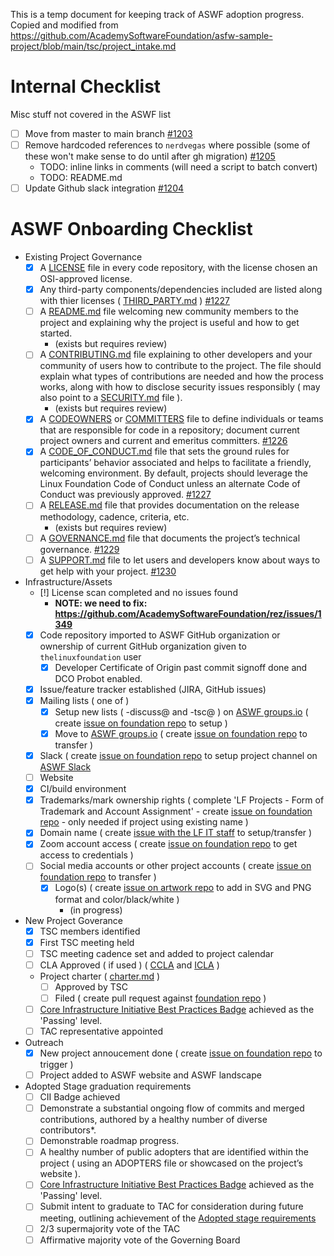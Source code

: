 
This is a temp document for keeping track of ASWF adoption progress.
Copied and modified from
https://github.com/AcademySoftwareFoundation/asfw-sample-project/blob/main/tsc/project_intake.md

# Internal Checklist

Misc stuff not covered in the ASWF list

- [ ] Move from master to main branch [#1203](/../../issues/1203)
- [ ] Remove hardcoded references to `nerdvegas` where possible (some of these won't make sense to do until after gh migration) [#1205](/../../issues/1205)
  - TODO: inline links in comments (will need a script to batch convert)
  - TODO: README.md
- [ ] Update Github slack integration [#1204](/../../issues/1204)

# ASWF Onboarding Checklist
- Existing Project Governance
  - [X] A [LICENSE](../LICENSE) file in every code repository, with the license chosen an OSI-approved license.
  - [X] Any third-party components/dependencies included are listed along with thier licenses ( [THIRD_PARTY.md](../THIRD_PARTY.md) ) [#1227](/../../issues/1227)
  - [ ] A [README.md](../README.md) file welcoming new community members to the project and explaining why the project is useful and how to get started.
    - (exists but requires review)
  - [ ] A [CONTRIBUTING.md](../CONTRIBUTING.md) file explaining to other developers and your community of users how to contribute to the project. The file should explain what types of contributions are needed and how the process works, along with how to disclose security issues responsibly ( may also point to a [SECURITY.md](../SECURITY.md) file ).
    - (exists but requires review)
  - [X] A [CODEOWNERS](../CODEOWNERS) or [COMMITTERS](../COMMITERS.csv) file to define individuals or teams that are responsible for code in a repository; document current project owners and current and emeritus committers. [#1226](/../../issues/1226)
  - [X] A [CODE_OF_CONDUCT.md](../CODE_OF_CONDUCT.md) file that sets the ground rules for participants’ behavior associated and helps to facilitate a friendly, welcoming environment. By default, projects should leverage the Linux Foundation Code of Conduct unless an alternate Code of Conduct was previously approved. [#1227](/../../issues/1227)
  - [ ] A [RELEASE.md](process/release.md) file that provides documentation on the release methodology, cadence, criteria, etc.
    - (exists but requires review)
  - [ ] A [GOVERNANCE.md](../GOVERNANCE.md) file that documents the project’s technical governance. [#1229](/../../issues/1229)
  - [ ] A [SUPPORT.md](../SUPPORT.md) file to let users and developers know about ways to get help with your project. [#1230](/../../issues/1230)
- Infrastructure/Assets
  - [!] License scan completed and no issues found 
    - **NOTE: we need to fix: https://github.com/AcademySoftwareFoundation/rez/issues/1349**
  - [X] Code repository imported to ASWF GitHub organization or ownership of current GitHub organization given to `thelinuxfoundation` user
    - [X] Developer Certificate of Origin past commit signoff done and DCO Probot enabled.
  - [X] Issue/feature tracker established (JIRA, GitHub issues)
  - [X] Mailing lists ( one of )
    - [X] Setup new lists ( -discuss@ and -tsc@ ) on [ASWF groups.io](https://lists.aswf.io) ( create [issue on foundation repo](https://github.com/AcademySoftwareFoundation/foundation/issues/new) to setup )
    - [X] Move to [ASWF groups.io](https://lists.aswf.io) ( create [issue on foundation repo](https://github.com/AcademySoftwareFoundation/foundation/issues/new) to transfer )
  - [X] Slack ( create [issue on foundation repo](https://github.com/AcademySoftwareFoundation/foundation/issues/new) to setup project channel on [ASWF Slack](https://slack.aswf.io)
  - [ ] Website
  - [X] CI/build environment
  - [X] Trademarks/mark ownership rights ( complete 'LF Projects - Form of Trademark and Account Assignment' - create [issue on foundation repo](https://github.com/AcademySoftwareFoundation/foundation/issues/new) - only needed if project using existing name )
  - [X] Domain name ( create [issue with the LF IT staff](https://jira.linuxfoundation.org/plugins/servlet/theme/portal/2/group/19) to setup/transfer )
  - [X] Zoom account access ( create [issue on foundation repo](https://github.com/AcademySoftwareFoundation/foundation/issues/new) to get access to credentials )
  - [ ] Social media accounts or other project accounts ( create [issue on foundation repo](https://github.com/AcademySoftwareFoundation/foundation/issues/new) to transfer )
    - [X] Logo(s)   ( create [issue on artwork repo](https://github.com/AcademySoftwareFoundation/artwork/issues/new) to add in SVG and PNG format and color/black/white )
      - (in progress)
- New Project Goverance
  - [X] TSC members identified
  - [X] First TSC meeting held
  - [ ] TSC meeting cadence set and added to project calendar
  - [ ] CLA Approved ( if used ) ( [CCLA](ccla.md) and [ICLA](icla.md) )
  - Project charter ( [charter.md](charter.md) )
    - [ ] Approved by TSC
    - [ ] Filed ( create pull request against [foundation repo](https://github.com/AcademySoftwareFoundation/foundation) )
  - [ ] [Core Infrastructure Initiative Best Practices Badge](https://bestpractices.coreinfrastructure.org/) achieved as the 'Passing' level.
  - [ ] TAC representative appointed
- Outreach
  - [X] New project annoucement done ( create [issue on foundation repo](https://github.com/AcademySoftwareFoundation/foundation/issues/new) to trigger )
  - [ ] Project added to ASWF website and ASWF landscape
- Adopted Stage graduation requirements
  - [ ] CII Badge   achieved
  - [ ] Demonstrate a substantial ongoing flow of commits and merged contributions, authored by a healthy number of diverse contributors*.
  - [ ] Demonstrable roadmap progress.
  - [ ] A healthy number of public adopters that are identified within the project ( using an ADOPTERS file or showcased on the project’s website ).
  - [ ] [Core Infrastructure Initiative Best Practices Badge](https://bestpractices.coreinfrastructure.org/) achieved as the 'Passing' level.
  - [ ] Submit intent to graduate to TAC for consideration during future meeting, outlining achievement of the [Adopted stage requirements](https://tac.aswf.io/process/lifecycle.html#adopted-stage)
  - [ ] 2/3 supermajority vote of the TAC
  - [ ] Affirmative majority vote of the Governing Board
